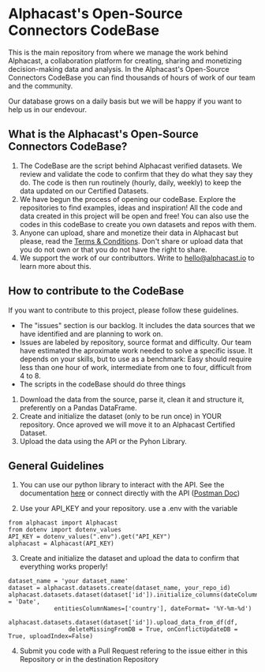 # Alphacast's Open-Source Connectors CodeBase

This is the main repository from where we manage the work behind Alphacast, a collaboration platform for creating, sharing and monetizing decision-making data and analysis. In the Alphacast's Open-Source Connectors CodeBase you can find thousands of hours of work of our team and the community.

Our database grows on a daily basis but we will be happy if you want to help us in our endevour.

## What is the Alphacast's Open-Source Connectors CodeBase?

1. The CodeBase are the script behind Alphacast verified datasets. We review and validate the code to confirm that they do what they say they do. The code is then run routinely (hourly, daily, weekly) to keep the data updated on our Certified Datasets. 
2. We have begun the process of opening our codeBase. Explore the repositories to find examples, ideas and inspiration! All the code and data created in this project will be open and free! You can also use the codes in this codeBase to create you own datasets and repos with them.
3. Anyone can upload, share and monetize their data in Alphacast but please, read the [Terms & Conditions](https://www.alphacast.io/terms). Don't share or upload data that you do not own or that you do not have the right to share.
4. We support the work of our contributtors. Write to hello@alphacast.io to learn more about this.

## How to contribute to the CodeBase

If you want to contribute to this project, please follow these guidelines.

- The "issues" section is our backlog. It includes the data sources that we have identified and are planning to work on. 
- Issues are labeled by repository, source format and difficulty. Our team have estimated the aproximate work needed to solve a specific issue. It depends on your skills, but to use as a benchmark: Easy should require less than one hour of work, intermediate from one to four, difficult from 4 to 8.
- The scripts in the codeBase should do three things
1. Download the data from the source, parse it, clean it and structure it, preferently on a Pandas DataFrame.
2. Create and initialize the dataset (only to be run once) in YOUR repository. Once aproved we will move it to an Alphacast Certified Dataset. 
3. Upload the data using the API or the Pyhon Library.

## General Guidelines

1. You can use our python library to interact with the API. See the documentation [here](https://alphacast-python-sdk.readthedocs.io/en/latest/reference.html#quick-start) or connect directly with the API ([Postman Doc](https://documenter.getpostman.com/view/17184186/TzzDLb94))

2. Use your API_KEY and your repository. use a .env with the variable

```
from alphacast import Alphacast
from dotenv import dotenv_values
API_KEY = dotenv_values(".env").get("API_KEY")
alphacast = Alphacast(API_KEY)
```

3. Create and initialize the dataset and upload the data to confirm that everything works properly!

```
dataset_name = 'your dataset_name'
dataset = alphacast.datasets.create(dataset_name, your_repo_id)
alphacast.datasets.dataset(dataset['id']).initialize_columns(dateColumnName = 'Date', 
             entitiesColumnNames=['country'], dateFormat= '%Y-%m-%d')

alphacast.datasets.dataset(dataset['id']).upload_data_from_df(df, 
                 deleteMissingFromDB = True, onConflictUpdateDB = True, uploadIndex=False)
```

4. Submit you code with a Pull Request refering to the issue either in this Repository or in the destination Repository
